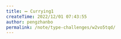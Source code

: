 ```yaml
---
title: ➖ Currying1
createTime: 2022/12/01 07:43:55
author: pengzhanbo
permalink: /note/type-challenges/w2vo5tqd/
---
```


